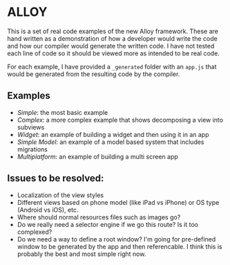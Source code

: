 ALLOY
=====

This is a set of real code examples of the new Alloy framework.  These are hand written as a demonstration of how a developer would write the code and how our compiler would generate the written code. I have not tested each line of code so it should be viewed more as intended to be real code.

For each example, I have provided a `_generated` folder with an `app.js` that would be generated from the resulting code by the compiler.

Examples
--------

- *Simple*: the most basic example 
- *Complex*: a more complex example that shows decomposing a view into subviews
- *Widget*: an example of building a widget and then using it in an app
- *Simple Model*: an example of a model based system that includes migrations
- *Multiplatform*: an example of building a multi screen app


Issues to be resolved:
----------------------

- Localization of the view styles
- Different views based on phone model (like iPad vs iPhone) or OS type (Android vs iOS), etc.
- Where should normal resources files such as images go?
- Do we really need a selector engine if we go this route? Is it too complexed?
- Do we need a way to define a root window? I'm going for pre-defined window to be generated by the app and then referencable. I think this is probably the best and most simple right now.






